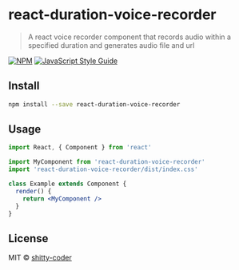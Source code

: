 # react-duration-voice-recorder

> A react voice recorder component that records audio within a specified duration and generates audio file and url

[![NPM](https://img.shields.io/npm/v/react-duration-voice-recorder.svg)](https://www.npmjs.com/package/react-duration-voice-recorder) [![JavaScript Style Guide](https://img.shields.io/badge/code_style-standard-brightgreen.svg)](https://standardjs.com)

## Install

```bash
npm install --save react-duration-voice-recorder
```

## Usage

```jsx
import React, { Component } from 'react'

import MyComponent from 'react-duration-voice-recorder'
import 'react-duration-voice-recorder/dist/index.css'

class Example extends Component {
  render() {
    return <MyComponent />
  }
}
```

## License

MIT © [shitty-coder](https://github.com/shitty-coder)
